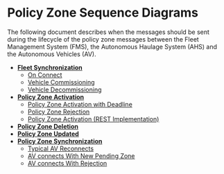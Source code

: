 # Policy Zone Sequence Diagrams
The following document describes when the messages should be sent during the lifecycle of the policy zone messages between the Fleet Management System (FMS), the Autonomous Haulage System (AHS) and the Autonomous Vehicles (AV).

- **[Fleet Synchronization](FleetSynchronization.md)**
    - [On Connect](FleetSynchronization.md#on-connect)
    - [Vehicle Commissioning](FleetSynchronization.md#vehicle-commissioning)
    - [Vehicle Decommissioning](FleetSynchronization.md#vehicle-decommissioning)
- **[Policy Zone Activation](PolicyZoneActivation.md)**
    - [Policy Zone Activation with Deadline](PolicyZoneActivation.md#policy-zone-activation-deadline-exceed)
    - [Policy Zone Rejection](PolicyZoneActivation.md#policy-zone-activate-rejection)
    - [Policy Zone Activation (REST Implementation)](PolicyZoneActivation.md#implementation-with-rest-from-fms-to-ahs)
- **[Policy Zone Deletion](PolicyZoneDeletion.md)**
- **[Policy Zone Updated](PolicyZoneUpdated.md)**
- **[Policy Zone Synchronization](Synchronization.md)**
    - [Typical AV Reconnects](Synchronization.md#typical-av-connects)
    - [AV connects With New Pending Zone](Synchronization.md#AV-connects-with-new-pending-zone)
    - [AV connects With Rejection](Synchronization.md#av-connects---reject-active-zones)

